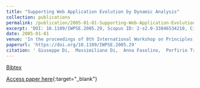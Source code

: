 ```yaml
---
title: "Supporting Web Application Evolution by Dynamic Analysis"
collection: publications
permalink: /publication/2005-01-01-Supporting-Web-Application-Evolution-by-Dynamic-Analysis
excerpt: 'DOI: 10.1109/IWPSE.2005.29, Scopus ID: 2-s2.0-33846534218, Cited by: 11'
date: 2005-01-01
venue: 'In the proceedings of 8th International Workshop on Principles of Software Evolution (IWPSE 2005), 5-7 September 2005, Lisbon, Portugal'
paperurl: 'https://doi.org/10.1109/IWPSE.2005.29'
citation: ' Giuseppe Di,  Massimiliano Di,  Anna Fasolino,  Porfirio Tramontana, &quot;Supporting Web Application Evolution by Dynamic Analysis.&quot; In the proceedings of 8th International Workshop on Principles of Software Evolution (IWPSE 2005), 5-7 September 2005, Lisbon, Portugal, 2005.'
---
```

[Bibtex](https://dblp.org/rec/bib/conf/iwpse/LuccaPFT05)

[Access paper here](https://doi.org/10.1109/IWPSE.2005.29){:target="_blank"}
